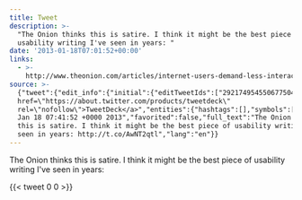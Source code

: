 ```yaml
---
title: Tweet
description: >-
  "The Onion thinks this is satire. I think it might be the best piece of
  usability writing I've seen in years: "
date: '2013-01-18T07:01:52+00:00'
links:
  - >-
    http://www.theonion.com/articles/internet-users-demand-less-interactivity,30920/
source: >-
  {"tweet":{"edit_info":{"initial":{"editTweetIds":["292174954550677504"],"editableUntil":"2013-01-18T08:41:52.170Z","editsRemaining":"5","isEditEligible":true}},"retweeted":false,"source":"<a
  href=\"https://about.twitter.com/products/tweetdeck\"
  rel=\"nofollow\">TweetDeck</a>","entities":{"hashtags":[],"symbols":[],"user_mentions":[],"urls":[{"url":"http://t.co/AwNT2qtl","expanded_url":"http://www.theonion.com/articles/internet-users-demand-less-interactivity,30920/","display_url":"theonion.com/articles/inter…","indices":["109","129"]}]},"display_text_range":["0","129"],"favorite_count":"0","id_str":"292174954550677504","truncated":false,"retweet_count":"0","id":"292174954550677504","possibly_sensitive":false,"created_at":"Fri
  Jan 18 07:41:52 +0000 2013","favorited":false,"full_text":"The Onion thinks
  this is satire. I think it might be the best piece of usability writing I've
  seen in years: http://t.co/AwNT2qtl","lang":"en"}}
---
```

The Onion thinks this is satire. I think it might be the best piece of usability writing I've seen in years: 
    
{{< tweet 0 0 >}}
    
